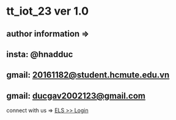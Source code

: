 # tt_iot_23 ver 1.0
author information =>
--
insta: @hnadduc
--
gmail: 20161182@student.hcmute.edu.vn
--
gmail: ducgav2002123@gmail.com
--
connect with us => [ELS >> Login](https://ledanhduc.github.io/doan2/login_en)
